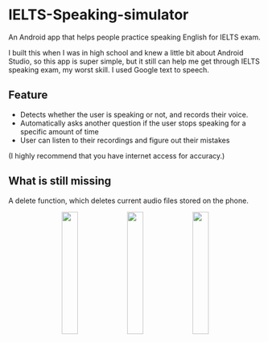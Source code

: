 # IELTS-Speaking-simulator
An Android app that helps people practice speaking English for IELTS exam.

I built this when I was in high school and knew a little bit about Android Studio, so this app is super simple, but it still can help me get through IELTS speaking exam, my worst skill. I used Google text to speech.

## Feature
- Detects whether the user is speaking or not, and records their voice. 
- Automatically asks another question if the user stops speaking for a specific amount of time
- User can listen to their recordings and figure out their mistakes

(I highly recommend that you have internet access for accuracy.)

## What is still missing
A delete function, which deletes current audio files stored on the phone.

<p align="center">
  <img src="https://user-images.githubusercontent.com/44889544/66252321-0e2f0900-e70f-11e9-9f1f-07263a98257a.jpg" height="25%" width="25%"/>
    <img src="https://user-images.githubusercontent.com/44889544/66252314-feafc000-e70e-11e9-8815-4651e46d5564.jpg" height="25%" width="25%" />
    <img src="https://user-images.githubusercontent.com/44889544/66252317-053e3780-e70f-11e9-870d-8c02e92427ea.jpg" height="25%" width="25%" />
</p>

